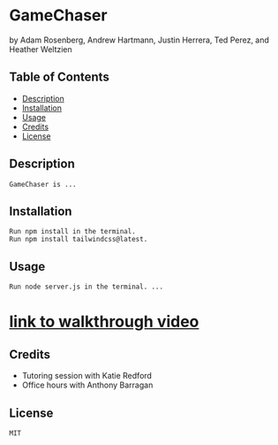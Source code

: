 # GameChaser
by Adam Rosenberg, Andrew Hartmann, Justin Herrera, Ted Perez, and Heather Weltzien

## Table of Contents
* [Description](#description)
* [Installation](#installation)
* [Usage](#usage)
* [Credits](#credits)
* [License](#license)
    
## Description
    GameChaser is ... 

## Installation
    Run npm install in the terminal.
    Run npm install tailwindcss@latest.
    
## Usage
    Run node server.js in the terminal. ...



# [link to walkthrough video](https://drive.google.com/file/d/1TaJZTt6nzi_f2OxQmTfFXMZOQReWNCb7/view)
    
## Credits
<ul>    
    <li>Tutoring session with Katie Redford</li>
    <li>Office hours with Anthony Barragan</li>
    
    
</ul>    

## License
    MIT